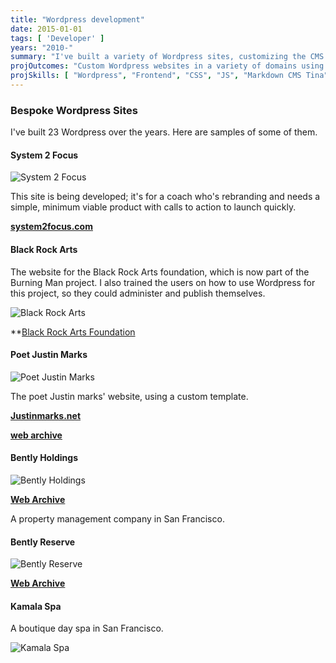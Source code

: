 ```yaml
---
title: "Wordpress development"
date: 2015-01-01
tags: [ 'Developer' ]
years: "2010-"
summary: "I've built a variety of Wordpress sites, customizing the CMS for clients"
projOutcomes: "Custom Wordpress websites in a variety of domains using minimal plugins."
projSkills: [ "Wordpress", "Frontend", "CSS", "JS", "Markdown CMS Tina", "UX", "Theme Customization" ] 
---
```


### Bespoke Wordpress Sites

I've built 23 Wordpress over the years. Here are samples of some of them.

#### System 2 Focus

![System 2 Focus](/s2f.webp)

This site is being developed; it's for a coach who's rebranding and needs a simple, minimum viable product with calls to action to launch quickly. 

**[system2focus.com](https://system2focus.com/)**

#### Black Rock Arts

The website for the Black Rock Arts foundation, which is now part of the Burning Man project. I also trained the users on how to use Wordpress for this project, so they could administer and publish themselves.

![Black Rock Arts](/braf.webp)

**[Black Rock Arts Foundation](http://blackrockarts.org/)



#### Poet Justin Marks

![Poet Justin Marks](/juston-marks.webp)

The poet Justin marks' website, using a custom template.

**[Justinmarks.net](http://justinmarks.net/)**

**[web archive](http://web.archive.org/web/20110208182113/http://www.kamalaspa.com/)**

#### Bently Holdings

![Bently Holdings](/holdings.webp)

**[Web Archive](http://web.archive.org/web/20161231031746/http://bentlyholdings.com/)**

A property management company in San Francisco. 

#### Bently Reserve

![Bently Reserve](/bentlyreserve.webp)

**[Web Archive](http://web.archive.org/web/20120711074742/http://bentlyreserve.com/)**

#### Kamala Spa

A boutique day spa in San Francisco.

![Kamala Spa](/kamalaspa.webp)